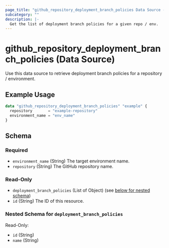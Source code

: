 ```yaml
---
page_title: "github_repository_deployment_branch_policies Data Source - github"
subcategory: ""
description: |-
  Get the list of deployment branch policies for a given repo / env.
---
```


# github_repository_deployment_branch_policies (Data Source)

Use this data source to retrieve deployment branch policies for a repository / environment.

## Example Usage

```terraform
data "github_repository_deployment_branch_policies" "example" {
  repository       = "example-repository"
  environment_name = "env_name"
}
```

<!-- schema generated by tfplugindocs -->
## Schema

### Required

- `environment_name` (String) The target environment name.
- `repository` (String) The GitHub repository name.

### Read-Only

- `deployment_branch_policies` (List of Object) (see [below for nested schema](#nestedatt--deployment_branch_policies))
- `id` (String) The ID of this resource.

<a id="nestedatt--deployment_branch_policies"></a>
### Nested Schema for `deployment_branch_policies`

Read-Only:

- `id` (String)
- `name` (String)
